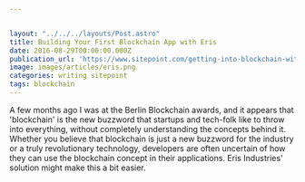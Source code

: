 ```yaml
---


layout: "../../../layouts/Post.astro"
title: Building Your First Blockchain App with Eris
date: 2016-08-29T00:00:00.000Z
publication_url: 'https://www.sitepoint.com/getting-into-blockchain-with-eris/'
image: images/articles/eris.png
categories: writing sitepoint
tags: blockchain
---
```


A few months ago I was at the Berlin Blockchain awards, and it appears that 'blockchain' is the new buzzword that startups and tech-folk like to throw into everything, without completely understanding the concepts behind it. Whether you believe that blockchain is just a new buzzword for the industry or a truly revolutionary technology, developers are often uncertain of how they can use the blockchain concept in their applications. Eris Industries' solution might make this a bit easier.
